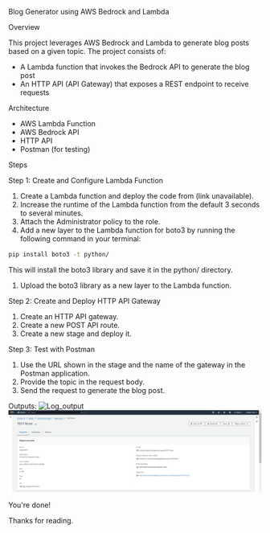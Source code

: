Blog Generator using AWS Bedrock and Lambda

Overview

This project leverages AWS Bedrock and Lambda to generate blog posts based on a given topic. The project consists of:

- A Lambda function that invokes the Bedrock API to generate the blog post
- An HTTP API (API Gateway) that exposes a REST endpoint to receive requests

Architecture

- AWS Lambda Function 
- AWS Bedrock API
- HTTP API 
- Postman (for testing)

Steps

Step 1: Create and Configure Lambda Function

1. Create a Lambda function and deploy the code from (link unavailable).
2. Increase the runtime of the Lambda function from the default 3 seconds to several minutes.
3. Attach the Administrator policy to the role.
4. Add a new layer to the Lambda function for boto3 by running the following command in your terminal:

```bash
pip install boto3 -t python/
```

This will install the boto3 library and save it in the python/ directory.
1. Upload the boto3 library as a new layer to the Lambda function.

Step 2: Create and Deploy HTTP API Gateway

1. Create an HTTP API gateway.
2. Create a new POST API route.
3. Create a new stage and deploy it.

Step 3: Test with Postman

1. Use the URL shown in the stage and the name of the gateway in the Postman application.
2. Provide the topic in the request body.
3. Send the request to generate the blog post.


Outputs:
![Log_output](./Log_ouput.png)
![Bucket](./Bucket.png)


You're done!

Thanks for reading.
